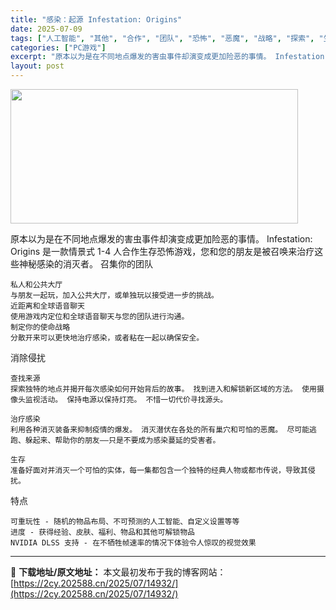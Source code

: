 ```yaml
---
title: "感染：起源 Infestation: Origins"
date: 2025-07-09
tags: ["人工智能", "其他", "合作", "团队", "恐怖", "恶魔", "战略", "探索", "生存", "生存恐怖"]
categories: ["PC游戏"]
excerpt: "原本以为是在不同地点爆发的害虫事件却演变成更加险恶的事情。 Infestation: Origins 是一款情景式 1-4 人合作生存恐怖游戏，您和您的朋友是被召唤来治疗这些神秘感染的消灭者。 召集你的团队 私人和公共大厅 与朋友一起玩，加入公共大厅，或单独玩以接受进一步的挑战。 近距离和全球语音聊&hellip;"
layout: post
---
```


<img src="https://2cy.202588.cn/wp-content/uploads/2025/07/2025070903221015.webp" alt="" width="460" height="215" class="aligncenter size-full wp-image-14915" />

原本以为是在不同地点爆发的害虫事件却演变成更加险恶的事情。 Infestation: Origins 是一款情景式 1-4 人合作生存恐怖游戏，您和您的朋友是被召唤来治疗这些神秘感染的消灭者。
召集你的团队

    私人和公共大厅
    与朋友一起玩，加入公共大厅，或单独玩以接受进一步的挑战。
    近距离和全球语音聊天
    使用游戏内定位和全球语音聊天与您的团队进行沟通。
    制定你的使命战略
    分散开来可以更快地治疗感染，或者粘在一起以确保安全。

消除侵扰

    查找来源
    探索独特的地点并揭开每次感染如何开始背后的故事。 找到进入和解锁新区域的方法。 使用摄像头监视活动。 保持电源以保持灯亮。 不惜一切代价寻找源头。

    治疗感染
    利用各种消灭装备来抑制疫情的爆发。 消灭潜伏在各处的所有巢穴和可怕的恶魔。 尽可能逃跑、躲起来、帮助你的朋友——只是不要成为感染蔓延的受害者。

    生存
    准备好面对并消灭一个可怕的实体，每一集都包含一个独特的经典人物或都市传说，导致其侵扰。

特点

    可重玩性 - 随机的物品布局、不可预测的人工智能、自定义设置等等
    进度 - 获得经验、皮肤、福利、物品和其他可解锁物品
    NVIDIA DLSS 支持 - 在不牺牲帧速率的情况下体验令人惊叹的视觉效果

---
📖 **下载地址/原文地址：** 本文最初发布于我的博客网站：[https://2cy.202588.cn/2025/07/14932/](https://2cy.202588.cn/2025/07/14932/)
